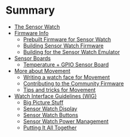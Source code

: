 # Summary

- [The Sensor Watch](README.md)
- [Firmware Info](firmware/README.md)
  - [Prebuilt Firmware for Sensor Watch](firmware/prebuilt.md)
  - [Building Sensor Watch Firmware]()
  - [Building for the Sensor Watch Emulator]()
- [Sensor Boards](sensorboards/README.md)
  - [Temperature + GPIO Sensor Board](sensorboards/temperature.md)
- [More about Movement](movement/README.md)
  - [Writing a watch face for Movement]()
  - [Contributing to the Community Firmware]()
  - [Tips and tricks for Movement]()
- [Watch Interface Guidelines (WIG)](wig/README.md)
  - [Big Picture Stuff](wig/bigpicture.md)
  - [Sensor Watch Display](wig/display.md)
  - [Sensor Watch Buttons]()
  - [Sensor Watch Power Management]()
  - [Putting It All Together]()
